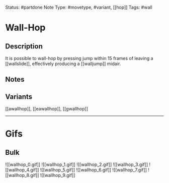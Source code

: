 Status: #partdone 
Note Type: #movetype, #variant, [[hop]]
Tags: #wall 

# Wall-Hop
## Description
It is possible to wall-hop by pressing jump within 15 frames of leaving a [[wallslide]], effectively producing a [[walljump]] midair.

## Notes


## Variants
[[awallhop]], [[eawallhop]], [[gwallhop]]

___
# Gifs
## Bulk
![[wallhop_0.gif]]
![[wallhop_1.gif]]
![[wallhop_2.gif]]
![[wallhop_3.gif]]
![[wallhop_4.gif]]
![[wallhop_5.gif]]
![[wallhop_6.gif]]
![[wallhop_7.gif]]
![[wallhop_8.gif]]
![[wallhop_9.gif]]